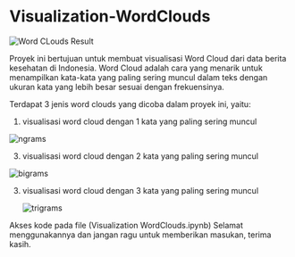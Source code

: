 # Visualization-WordClouds

![Word CLouds Result](https://github.com/akmalia3/Visualization-WordClouds/assets/101547800/c0dc47dd-2060-48b6-b347-6c106e2a0e43)

Proyek ini bertujuan untuk membuat visualisasi Word Cloud dari data berita kesehatan di Indonesia. Word Cloud adalah cara yang menarik untuk menampilkan kata-kata yang paling sering muncul dalam teks dengan ukuran kata yang lebih besar sesuai dengan frekuensinya.

Terdapat 3 jenis word clouds yang dicoba dalam proyek ini, yaitu: 

1. visualisasi word cloud dengan 1 kata yang paling sering muncul
    
  ![ngrams](https://github.com/akmalia3/Visualization-WordClouds/assets/101547800/9ed51eda-6e21-4842-9dfd-89265f00c595)
    
3. visualisasi word cloud dengan 2 kata yang paling sering muncul
   
  ![bigrams](https://github.com/akmalia3/Visualization-WordClouds/assets/101547800/22b30f99-25f0-439d-9c10-ce135db9aa7b)

3. visualisasi word cloud dengan 3 kata yang paling sering muncul
   
   ![trigrams](https://github.com/akmalia3/Visualization-WordClouds/assets/101547800/664b8134-e056-48eb-916f-8a7a9f386e05)

Akses kode pada file (Visualization WordClouds.ipynb)
Selamat menggunakannya dan jangan ragu untuk memberikan masukan, terima kasih.
